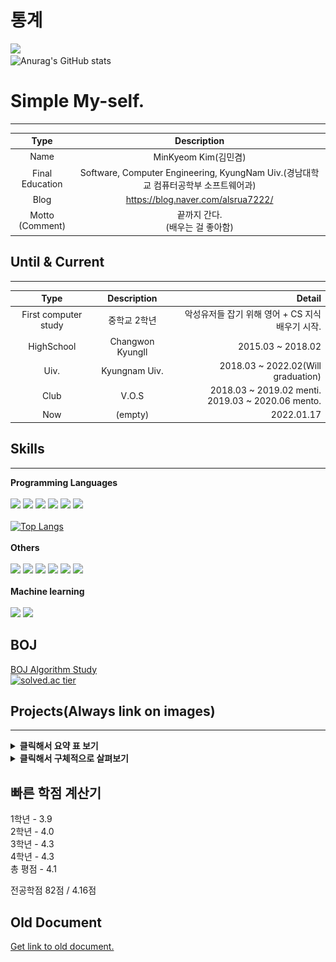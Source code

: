 # 통계
![](https://komarev.com/ghpvc/?username=alsrua7222-github-alsrua7222)   
![Anurag's GitHub stats](https://github-readme-stats.vercel.app/api?username=alsrua7222&show_icons=true&theme=radical)   

# Simple My-self.
------------------------------
| Type | Description |
| :----: | :----: |
| Name    | MinKyeom Kim(김민겸) |
| Final Education   | Software, Computer Engineering, KyungNam Uiv.(경남대학교 컴퓨터공학부 소프트웨어과)  |
| Blog    | https://blog.naver.com/alsrua7222/  |
| Motto<br>(Comment) | 끝까지 간다.<br>(배우는 걸 좋아함)|

## Until & Current
------------------------------
| Type | Description | Detail |
| :----: | :----: | ----: |
| First computer study | 중학교 2학년 | 악성유저들 잡기 위해 영어 + CS 지식 배우기 시작. |
| HighSchool | Changwon KyungIl | 2015.03 ~ 2018.02 |
| Uiv. | Kyungnam Uiv. | 2018.03 ~ 2022.02(Will graduation) |
| Club | V.O.S | 2018.03 ~ 2019.02 menti.<br>2019.03 ~ 2020.06 mento.<br> |
| Now | (empty) | 2022.01.17 |


## Skills
-----------------------------
**Programming Languages**<br><br>
<img src="https://img.shields.io/badge/Python-great-success" height=30/>
<img src="https://img.shields.io/badge/C++-great-success"/>
<img src="https://img.shields.io/badge/Java-basic-yellow"/>
<img src="https://img.shields.io/badge/CSharp-basic-yellow"/>
<img src="https://img.shields.io/badge/Kotiln-noob-red"/>
<img src="https://img.shields.io/badge/Javascript-noob-red"/>
<br><br>
[![Top Langs](https://github-readme-stats.vercel.app/api/top-langs/?username=alsrua7222&langs_count=8&layout=compact)](https://github.com/anuraghazra/github-readme-stats)
<br><br>
**Others**<br><br>
<img src="https://img.shields.io/badge/CodeReview-advanced-blue"/>
<img src="https://img.shields.io/badge/CodeRefactoring-advanced-blue"/>
<img src="https://img.shields.io/badge/Algorithm-advanced-blue" height=30/>
<img src="https://img.shields.io/badge/Architecture-basic-yellow"/>
<img src="https://img.shields.io/badge/MySQL-basic-yellow"/>
<img src="https://img.shields.io/badge/R-basic-yellow"/>
<br><br>
**Machine learning**<br><br>
<img src="https://img.shields.io/badge/Tensorflow-advanced-blue"/>
<img src="https://img.shields.io/badge/sklearn-advanced-blue"/>

## BOJ
[BOJ Algorithm Study](https://github.com/alsrua7222/BOJ_Algorithm_Study)    
[![solved.ac tier](http://mazassumnida.wtf/api/v2/generate_badge?boj=mk9901)](https://solved.ac/mk9901)

## Projects(Always link on images)
-----------------------------
<details>
  <summary> <b>클릭해서 요약 표 보기</b> </summary>
<br />
  
  | 날짜 | 과목 | 역할 | 활동 내역 | 비고 | 오픈 소스 여부 |
  | :--- | :---: | :---: | :---: | :---: | :---: |
  | 2019.03.04 ~ 2019.06.14 | C프로그래밍 프로젝트 | 팀원 | 서버 클라이언트 간 데이터 송수신 코드 작성 후 본 프로젝트에 병합 | 온라인 통신을 위해 네트워크 프로그래밍 독학, 교내 프로젝트 3명 활동. | ❌ |
  | 2019.09.02 ~ 2019.12.20 | 멀티미티어저작 | 팀장 | MFC 윈도우 폼으로 수학 도구 프로그램을 제작 및 발표 | Mathlab의 일부 기능들을 구현하고 직접 수학 함수식을 작성, 교내 프로젝트 2명 활동 | ⭕ |
  | 2020.03.02 ~ 2020.06.19 | 자바 종합 프로젝트 | 팀장 | Android 2D 슈팅게임 1인 개발 | Android 플랫폼, XML 독학 후 Java 교내 프로젝트 1인 활동 | ❌ |
  | 2020.09.01 ~ 2020.12.18 | 스마트 디바이스 프로그래밍 | 팀장 | Android로 계산기, 그림판, 리다이렉트 앱을 만듦 | 교내 프로젝트 1인 활동 | ❌ |
  | 2020.09.01 ~ 2020.12.18 | 리눅스종합프로그래밍 | 팀원 | IoT 설계, 메인 코드 담당으로 라즈베리파이 산출물인 화재 감지 시스템을 만듦 | Linux 통신 독학 후 교내 프로젝트 4인 활동 | ❌ |
  | 2020.09.01 ~ 2020.12.18 | 네트워크프로그래밍 | 팀원 | 네트워크 서버-클라이언트 데이터 송수신을 증명하는 Android 채팅방 앱 개발 후 플레이스토어에 배포 | Firebase 독학 후 바지 팀장으로 교내 프로젝트 6인 활동 | ⭕ |
  | 2020.09.01 ~ 2021.07.31 | 창의적종합설계 | 팀원 | SW 개발(FE/BE), QA 검증, 아키텍처 설계, 백테스터 역할, 발표 코칭으로 졸업 작품 활동 수행 | 인공지능 기초 수준, JS/TS 독학 후 팀에게 일정 및 결과 로그 보고, 팀장 케어, 교내 프로젝트(졸업 작품) 3인 활동 | ⭕ |
  | 2021.03.02 ~ 2021.06.18 | 파이썬프로그래밍 | 팀원 | 메인 코드 역할로 오픈 소스를 리뷰 한 후 리팩토링하여 인명구조 로봇 제어 | 8팀 중에서 유일하게 통과, 교내 프로젝트 4인 활동 | ⭕ |
  | 2021.09.01 ~ 2021.12.17 | 인공지능 | 팀장 | 게임 회사 임원들에게 쉽게 이해시킬 수 있는 교육용 PPT 작성 후 발표 | 퍼셉트론 역사, 선형대수학, 미분적분 기반으로 작성함, 교내 프로젝트 3인 활동 | ❌ |
  | 2021.01.01 ~ 2021.12.31 | 외주 | 1인 개발 | 오픈 소스를 활용하여 원하는 데이터를 결합하여 조회 및 자동 매매 | 바이낸스, 업비트 API의 환율 처리에 따라 자동 매매 | ❌ |
 </details>
<details>
  <summary> <b>클릭해서 구체적으로 살펴보기</b> </summary>
<br/>
  
### MathGraph_MFC (09M.19Y ~ 12M.19Y)
<a href="https://github.com/alsrua7222/MFC_MathGraph/" target="_blank">
  <img src="https://github.com/alsrua7222/MFC_MathGraph/blob/main/res/Title.bmp" alt="MathGraph_MFC">
</a>

### SeleniumNaverCafeWrite (01M.21Y ~ 05M.21Y)
<a href="https://github.com/alsrua7222/SeleniumNaverCafeWrite/" target="_black">
  <img src="https://github.com/alsrua7222/SeleniumNaverCafeWrite/blob/main/title.png" alt="SeleniumNaverCafeWrite">
</a>

### TruckTalk (09M.20Y ~ 12M.21Y)
<a href="https://github.com/alsrua7222/TruckTalk/" target="_black">
  <img src="https://github.com/alsrua7222/TruckTalk/blob/main/logo.png" alt="TruckTalk">
</a>

### BouncingBall (01M.21Y ~ 01M.21Y)
<a href="https://github.com/alsrua7222/BouncingBall/" target="_black">
  <img src="https://github.com/alsrua7222/BouncingBall/blob/main/1.PNG" alt="BouncingBall">
</a>

### Bitcoin eXchangeRate (01M.21Y ~ Now)
<a href="https://github.com/alsrua7222/BitcoinAutoProcess/" target="_black">
  <img src="https://github.com/alsrua7222/BitcoinAutoProcess/blob/main/image/2.PNG" alt="Bitcoin eXchangeRate">
</a>

### AiAutoTrading (09M.20Y ~ 07M.21Y)
<a href="https://github.com/alsrua7222/AIAutoTradingProject/" target="_black">
  <img src="https://github.com/alsrua7222/AIAutoTradingProject/blob/main/logo.png" alt="AiAutoTrading">
</a>

</details>

## 빠른 학점 계산기
1학년 - 3.9   
2학년 - 4.0   
3학년 - 4.3   
4학년 - 4.3   
총 평점 - 4.1    

전공학점 82점 / 4.16점

## Old Document
[Get link to old document.](https://github.com/alsrua7222/alsrua7222/blob/main/oldReadme.md)
